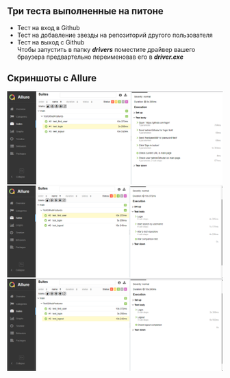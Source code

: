 ## Три теста выполненные на питоне
 - Тест на вход в Github
 - Тест на добавление звезды на репозиторий другого пользователя
 - Тест на выход с Github <br>
Чтобы запустить в папку ***drivers*** поместите драйвер вашего браузера предвартельно переименовав его в ***driver.exe***
## Скриншоты с Allure
![alt text](TestsScreenshots/FirstTest.png)
![alt text](TestsScreenshots/SecondTest.png)
![alt text](TestsScreenshots/ThirdTest.png)
